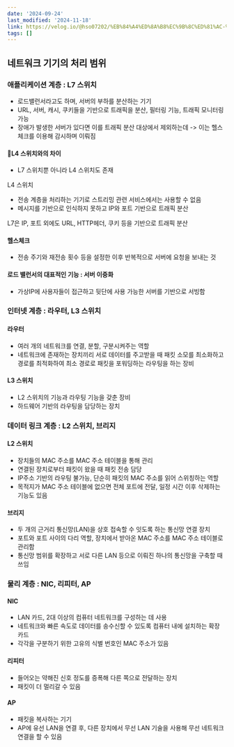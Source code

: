 ```yaml
---
date: '2024-09-24'
last_modified: '2024-11-18'
link: https://velog.io/@hso07202/%EB%84%A4%ED%8A%B8%EC%9B%8C%ED%81%AC-%EB%84%A4%ED%8A%B8%EC%9B%8C%ED%81%AC-%EA%B8%B0%EA%B8%B0
tags: []
---
```


## 네트워크 기기의 처리 범위

### 애플리케이션 계층 : L7 스위치

  * 로드밸런서라고도 하며, 서버의 부하를 분산하는 기기
  * URL, 서버, 캐시, 쿠키들을 기반으로 트래픽을 분산, 필터링 기능, 트래픽 모니터링 가능
  * 장애가 발생한 서버가 있다면 이를 트래픽 분산 대상에서 제외하는데 -> 이는 헬스 체크를 이용해 감시하며 이뤄짐



#### 📕L4 스위치와의 차이

  * L7 스위치뿐 아니라 L4 스위치도 존재



L4 스위치

  * 전송 계층을 처리하는 기기로 스트리밍 관련 서비스에서는 사용할 수 없음
  * 메시지를 기반으로 인식하지 못하고 IP와 포트 기반으로 트래픽 분산



L7은 IP, 포트 외에도 URL, HTTP헤더, 쿠키 등을 기반으로 트래픽 분산

#### 헬스체크

  * 전송 주기와 재전송 횟수 등을 설정한 이후 반복적으로 서버에 요청을 보내는 것



#### 로드 밸런서의 대표적인 기능 : 서버 이중화

  * 가상IP에 사용자들이 접근하고 뒷단에 사용 가능한 서버를 기반으로 서빙함



### 인터넷 계층 : 라우터, L3 스위치

#### 라우터

  * 여러 개의 네트워크를 연결, 분할, 구분시켜주는 역할
  * 네트워크에 존재하는 장치끼리 서로 데이터를 주고받을 때 패킷 소모를 최소화하고 경로를 최적화하여 최소 경로로 패킷을 포워딩하는 라우팅을 하는 장비



#### L3 스위치

  * L2 스위치의 기능과 라우팅 기능을 갖춘 장비
  * 하드웨어 기반의 라우팅을 담당하는 장치



### 데이터 링크 계층 : L2 스위치, 브리지

#### L2 스위치

  * 장치들의 MAC 주소를 MAC 주소 테이블을 통해 관리
  * 연결된 장치로부터 패킷이 왔을 때 패킷 전송 담당
  * IP주소 기반의 라우팅 불가능, 단순히 패킷의 MAC 주소를 읽어 스위칭하는 역할
  * 목적지가 MAC 주소 테이블에 없으면 전체 포트에 전달, 일정 시간 이후 삭제하는 기능도 있음



#### 브리지

  * 두 개의 근거리 통신망(LAN)을 상호 접속할 수 잇도록 하는 통신망 연결 장치
  * 포트와 포트 사이의 다리 역할, 장치에서 받아온 MAC 주소를 MAC 주소 테이블로 관리함
  * 통신망 범위를 확장하고 서로 다른 LAN 등으로 이뤄진 하나의 통신망을 구축할 때 쓰임



### 물리 계층 : NIC, 리피터, AP

#### NIC

  * LAN 카드, 2대 이상의 컴퓨터 네트워크를 구성하는 데 사용
  * 네트워크와 빠른 속도로 데이터를 송수신할 수 있도록 컴퓨터 내에 설치하는 확장 카드
  * 각각을 구분하기 위한 고유의 식별 번호인 MAC 주소가 있음



#### 리피터

  * 들어오는 약해진 신호 정도를 증폭해 다른 쪽으로 전달하는 장치
  * 패킷이 더 멀리갈 수 있음



#### AP

  * 패킷을 복사하는 기기
  * AP에 유선 LAN을 연결 후, 다른 장치에서 무선 LAN 기술을 사용해 무선 네트워크 연결을 할 수 있음